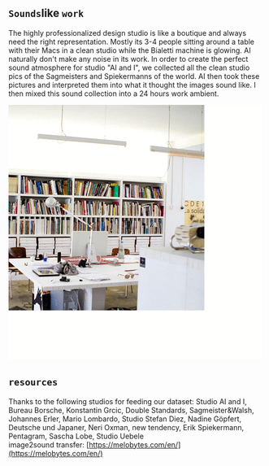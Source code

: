 ## `Sounds`like `work`

The highly professionalized design studio is like a boutique and always need the right representation. Mostly its 3-4 people sitting around a table with their Macs in a clean studio while the Bialetti machine is glowing.
AI naturally don't make any noise in its work. In order to create the perfect sound atmosphere for studio "AI and I", we collected all the clean studio pics of the Sagmeisters and Spiekermanns of the world. AI then took these pictures and interpreted them into what it thought the images sound like. I then mixed this sound collection into a 24 hours work ambient.

![a](img/studio.gif)

## `resources`   
Thanks to the following studios for feeding our dataset: Studio AI and I, Bureau Borsche, Konstantin Grcic, Double Standards, Sagmeister&Walsh, Johannes Erler, Mario Lombardo, Studio Stefan Diez, Nadine Göpfert, Deutsche und Japaner, Neri Oxman, new tendency, Erik Spiekermann, Pentagram, Sascha Lobe, Studio Uebele   
image2sound transfer: [https://melobytes.com/en/](https://melobytes.com/en/)


<!-- There is this highly mystifacted clichee of a professional design studio – a super clean room  -->
